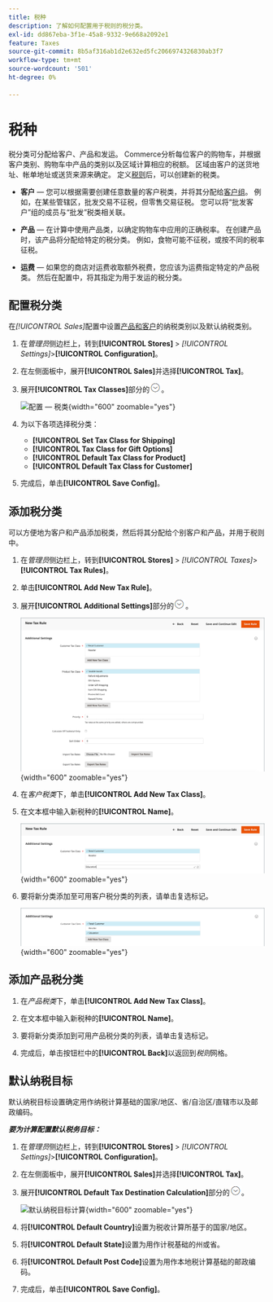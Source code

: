 ```yaml
---
title: 税种
description: 了解如何配置用于税则的税分类。
exl-id: dd867eba-3f1e-45a8-9332-9e668a2092e1
feature: Taxes
source-git-commit: 8b5af316ab1d2e632ed5fc2066974326830ab3f7
workflow-type: tm+mt
source-wordcount: '501'
ht-degree: 0%

---
```


# 税种

税分类可分配给客户、产品和发运。 Commerce分析每位客户的购物车，并根据客户类别、购物车中产品的类别以及区域计算相应的税额。 区域由客户的送货地址、帐单地址或送货来源来确定。 定义[税则](tax-rules.md)后，可以创建新的税类。

- **客户** — 您可以根据需要创建任意数量的客户税类，并将其分配给[客户组](../customers/customer-groups.md)。 例如，在某些管辖区，批发交易不征税，但零售交易征税。 您可以将“批发客户”组的成员与“批发”税类相关联。

- **产品** — 在计算中使用产品类，以确定购物车中应用的正确税率。 在创建产品时，该产品将分配给特定的税分类。 例如，食物可能不征税，或按不同的税率征税。

- **运费** — 如果您的商店对运费收取额外税费，您应该为运费指定特定的产品税类。 然后在配置中，将其指定为用于发运的税分类。

## 配置税分类

在&#x200B;_[!UICONTROL Sales]_&#x200B;配置中设置[产品和客户](#add-a-product-tax-class)的纳税类别以及默认纳税类别。

1. 在&#x200B;_管理员_&#x200B;侧边栏上，转到&#x200B;**[!UICONTROL Stores]** > _[!UICONTROL Settings]_>**[!UICONTROL Configuration]**。

1. 在左侧面板中，展开&#x200B;**[!UICONTROL Sales]**&#x200B;并选择&#x200B;**[!UICONTROL Tax]**。

1. 展开&#x200B;**[!UICONTROL Tax Classes]**&#x200B;部分的![扩展选择器](../assets/icon-display-expand.png)。

   ![配置 — 税类](../configuration-reference/sales/assets/tax-tax-classes.png){width="600" zoomable="yes"}

1. 为以下各项选择税分类：

   - **[!UICONTROL Set Tax Class for Shipping]**
   - **[!UICONTROL Tax Class for Gift Options]**
   - **[!UICONTROL Default Tax Class for Product]**
   - **[!UICONTROL Default Tax Class for Customer]**

1. 完成后，单击&#x200B;**[!UICONTROL Save Config]**。

## 添加税分类

可以方便地为客户和产品添加税类，然后将其分配给个别客户和产品，并用于税则中。

1. 在&#x200B;_管理员_&#x200B;侧边栏上，转到&#x200B;**[!UICONTROL Stores]** > _[!UICONTROL Taxes]_>**[!UICONTROL Tax Rules]**。

1. 单击&#x200B;**[!UICONTROL Add New Tax Rule]**。

1. 展开&#x200B;**[!UICONTROL Additional Settings]**&#x200B;部分的![扩展选择器](../assets/icon-display-expand.png)。

   ![添加新税类](./assets/tax-class-additional-settings.png){width="600" zoomable="yes"}

1. 在&#x200B;_客户税类_&#x200B;下，单击&#x200B;**[!UICONTROL Add New Tax Class]**。

1. 在文本框中输入新税种的&#x200B;**[!UICONTROL Name]**。

   ![添加新税类](./assets/tax-class-customer-add-new.png){width="600" zoomable="yes"}

1. 要将新分类添加至可用客户税分类的列表，请单击复选标记。

   ![新税类](./assets/tax-classes-updated.png){width="600" zoomable="yes"}

## 添加产品税分类

1. 在&#x200B;_产品税类_&#x200B;下，单击&#x200B;**[!UICONTROL Add New Tax Class]**。

1. 在文本框中输入新税种的&#x200B;**[!UICONTROL Name]**。

1. 要将新分类添加到可用产品税分类的列表，请单击复选标记。

1. 完成后，单击按钮栏中的&#x200B;**[!UICONTROL Back]**&#x200B;以返回到&#x200B;_税则_&#x200B;网格。

## 默认纳税目标

默认纳税目标设置确定用作纳税计算基础的国家/地区、省/自治区/直辖市以及邮政编码。

**_要为计算配置默认税务目标：_**

1. 在&#x200B;_管理员_&#x200B;侧边栏上，转到&#x200B;**[!UICONTROL Stores]** > _[!UICONTROL Settings]_>**[!UICONTROL Configuration]**。

1. 在左侧面板中，展开&#x200B;**[!UICONTROL Sales]**&#x200B;并选择&#x200B;**[!UICONTROL Tax]**。

1. 展开&#x200B;**[!UICONTROL Default Tax Destination Calculation]**&#x200B;部分的![扩展选择器](../assets/icon-display-expand.png)。

   ![默认纳税目标计算](../configuration-reference/sales/assets/tax-default-tax-destination-calculation.png){width="600" zoomable="yes"}

1. 将&#x200B;**[!UICONTROL Default Country]**&#x200B;设置为税收计算所基于的国家/地区。

1. 将&#x200B;**[!UICONTROL Default State]**&#x200B;设置为用作计税基础的州或省。

1. 将&#x200B;**[!UICONTROL Default Post Code]**&#x200B;设置为用作本地税计算基础的邮政编码。

1. 完成后，单击&#x200B;**[!UICONTROL Save Config]**。
